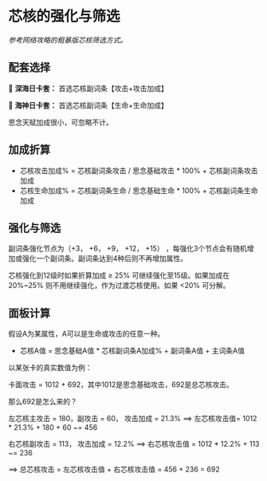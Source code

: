 # 芯核的强化与筛选
*参考网络攻略的粗暴版芯核筛选方式。*

## 配套选择
  
🦈 **深海日卡套：** 首选芯核副词条【攻击+攻击加成】

🧜 **海神日卡套：** 首选芯核副词条【生命+生命加成】

思念天赋加成很小，可忽略不计。

## 加成折算
  - 芯核攻击加成% = 芯核副词条攻击 / 思念基础攻击 * 100% + 芯核副词条攻击加成
  - 芯核生命加成% = 芯核副词条生命 / 思念基础生命 * 100% + 芯核副词条生命加成

## 强化与筛选
副词条强化节点为（+3， +6， +9， +12， +15） ，每强化3个节点会有随机增加或强化一个副词条。副词条达到4种后则不再增加属性。

芯核强化到12级时如果折算加成 $\geq$ 25% 可继续强化至15级。如果加成在 20%~25% 则不用继续强化，作为过渡芯核使用。如果 <20% 可分解。

## 面板计算
假设A为某属性，A可以是生命或攻击的任意一种。

- 芯核A值 = 思念基础A值 * 芯核副词条A加成% + 副词条A值 + 主词条A值

以某张卡的真实数值为例：

  卡面攻击 = 1012 + 692，其中1012是思念基础攻击，692是总芯核攻击。
  
  那么692是怎么来的？
  
  左芯核主攻击 = 180，副攻击 = 60， 攻击加成 = 21.3% $\implies$ 左芯核攻击值=  1012 * 21.3% + 180 + 60 ~= 456
  
  右芯核副攻击 = 113， 攻击加成 = 12.2% $\implies$ 右芯核攻击值 = 1012 * 12.2% + 113 ~= 236

  $\implies$ 总芯核攻击 = 左芯核攻击值 + 右芯核攻击值 = 456 + 236 = 692

